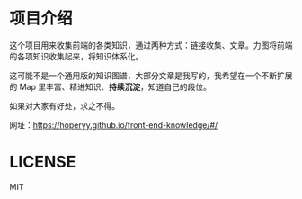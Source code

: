 # 项目介绍

这个项目用来收集前端的各类知识，通过两种方式：链接收集、文章。力图将前端的各项知识收集起来，将知识体系化。

这可能不是一个通用版的知识图谱，大部分文章是我写的，我希望在一个不断扩展的 Map 里丰富、精进知识、**持续沉淀**，知道自己的段位。

如果对大家有好处，求之不得。

网址：https://hoperyy.github.io/front-end-knowledge/#/

# LICENSE

MIT

